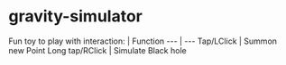 # gravity-simulator
Fun toy to play with
interaction: | Function
--- | ---
Tap/LClick | Summon new Point
Long tap/RClick | Simulate Black hole
